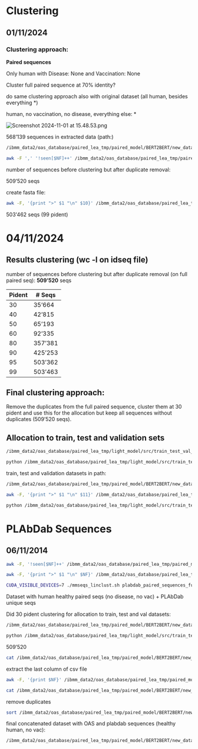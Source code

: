 # Clustering

## 01/11/2024

### Clustering approach:

**Paired sequences**

Only human with Disease: None and Vaccination: None

Cluster full paired sequence at 70% identity?

do same clustering approach also with original dataset (all human, besides everything *)

human, no vaccination, no disease, everything else: *

![Screenshot 2024-11-01 at 15.48.53.png](https://prod-files-secure.s3.us-west-2.amazonaws.com/882c1b95-476d-4a7f-9994-d02922cb2063/702c95d0-49d1-4d63-a7aa-3ab62508f84a/Screenshot_2024-11-01_at_15.48.53.png)

568’139 sequences in extracted data (path:)

```bash
/ibmm_data2/oas_database/paired_lea_tmp/paired_model/BERT2BERT/new_data/human_healthy_no_vac/extracted_subset_full.csv
```

```bash
awk -F ',' '!seen[$NF]++' /ibmm_data2/oas_database/paired_lea_tmp/paired_model/BERT2BERT/new_data/human_healthy_no_vac/extracted_subset_relevant_columns.csv > /ibmm_data2/oas_database/paired_lea_tmp/paired_model/BERT2BERT/new_data/human_healthy_no_vac/extracted_subset_relevant_columns_no_dupl.csv
```

number of sequences before clustering but after duplicate removal:

509’520 seqs

create fasta file:

```bash
awk -F, '{print ">" $1 "\n" $10}' /ibmm_data2/oas_database/paired_lea_tmp/paired_model/BERT2BERT/new_data/human_healthy_no_vac/extracted_subset_relevant_columns_no_dupl.csv > /ibmm_data2/oas_database/paired_lea_tmp/paired_model/BERT2BERT/new_data/human_healthy_no_vac/extracted_subset_relevant_columns_no_dupl.fasta
```

503'462 seqs (99 pident)

# 04/11/2024

## Results clustering (wc -l on idseq file)

number of sequences before clustering but after duplicate removal (on full paired seq): **509’520** seqs 

| Pident | # Seqs |
| --- | --- |
| 30 | 35’664 |
| 40 | 42’815 |
| 50 | 65’193 |
| 60 | 92’335 |
| 80 | 357’381 |
| 90 | 425’253 |
| 95 | 503’362 |
| 99 | 503’463 |

## Final clustering approach:

Remove the duplicates from the full paired sequence, cluster them at 30 pident and use this for the allocation but keep all sequences without duplicates (509’520 seqs).

## Allocation to train, test and validation sets

```bash
/ibmm_data2/oas_database/paired_lea_tmp/light_model/src/train_test_val_split.py
```

```bash
python /ibmm_data2/oas_database/paired_lea_tmp/light_model/src/train_test_val_split.py --tsv_dataset /ibmm_data2/oas_database/paired_lea_tmp/paired_model/BERT2BERT/new_data/human_healthy_no_vac/linclust/30-60_pident/extracted_subset_relevant_columns_no_dupl_30_clu.tsv --rep_fasta_file /ibmm_data2/oas_database/paired_lea_tmp/paired_model/BERT2BERT/new_data/human_healthy_no_vac/linclust/80-99_pident/extracted_subset_relevant_columns_no_dupl.fasta --prefix human_healthy_no_vac_allocated_
```

train, test and validation datasets in path:

```bash
/ibmm_data2/oas_database/paired_lea_tmp/paired_model/BERT2BERT/new_data/human_healthy_no_vac/train_test_val_datasets
```

```bash
awk -F, '{print ">" $1 "\n" $11}' /ibmm_data2/oas_database/paired_lea_tmp/paired_model/BERT2BERT/new_data/human_healthy_no_vac/extracted_subset_relevant_columns_no_dupl.csv > /ibmm_data2/oas_database/paired_lea_tmp/paired_model/BERT2BERT/new_data/human_healthy_no_vac/extracted_subset_relevant_columns_no_dupl_sep.fasta
```

```bash
python /ibmm_data2/oas_database/paired_lea_tmp/light_model/src/train_test_val_split.py --tsv_dataset /ibmm_data2/oas_database/paired_lea_tmp/paired_model/BERT2BERT/new_data/human_healthy_no_vac/linclust/30-60_pident/extracted_subset_relevant_columns_no_dupl_30_clu.tsv --rep_fasta_file /ibmm_data2/oas_database/paired_lea_tmp/paired_model/BERT2BERT/new_data/human_healthy_no_vac/extracted_subset_relevant_columns_no_dupl_sep.fasta --prefix human_healthy_no_vac_allocated_sep
```

# PLAbDab Sequences

## 06/11/2014

```bash
awk -F, '!seen[$NF]++' /ibmm_data2/oas_database/paired_lea_tmp/paired_model/BERT2BERT/new_data/PLAbDab_db/plabdab_paired_sequences_full_seqs_no_dupl_with_human_healthy_no_vac_from_oas.csv > /ibmm_data2/oas_database/paired_lea_tmp/paired_model/BERT2BERT/new_data/PLAbDab_db/plabdab_paired_sequences_full_seqs_no_dupl_with_human_healthy_no_vac_from_oas_check.csv
```

```bash
awk -F, '{print ">" $1 "\n" $NF}' /ibmm_data2/oas_database/paired_lea_tmp/paired_model/BERT2BERT/new_data/PLAbDab_db/plabdab_paired_sequences_full_seqs_no_dupl_with_human_healthy_no_vac_from_oas.csv > /ibmm_data2/oas_database/paired_lea_tmp/paired_model/BERT2BERT/new_data/PLAbDab_db/plabdab_paired_sequences_full_seqs_no_dupl_with_human_healthy_no_vac_from_oas.fasta
```

```bash
CUDA_VISIBLE_DEVICES=7 ./mmseqs_linclust.sh plabdab_paired_sequences_full_seqs_no_dupl_with_human_healthy_no_vac_from_oas
```

Dataset with human healthy paired seqs (no disease, no vac) + PLAbDab unique seqs 

Did 30 pident clustering for allocation to train, test and val datasets:

```bash
/ibmm_data2/oas_database/paired_lea_tmp/paired_model/BERT2BERT/new_data/PLAbDab_db/linclust/plabdab_paired_sequences_full_seqs_no_dupl_with_human_healthy_no_vac_from_oas_30_clu.tsv
```

```bash
python /ibmm_data2/oas_database/paired_lea_tmp/light_model/src/train_test_val_split.py --tsv_dataset /ibmm_data2/oas_database/paired_lea_tmp/paired_model/BERT2BERT/new_data/PLAbDab_db/linclust/conc_oas_healthy_human_plabdab_sep_seqs_only_30_clu.tsv --rep_fasta_file /ibmm_data2/oas_database/paired_lea_tmp/paired_model/BERT2BERT/new_data/PLAbDab_db/linclust/conc_oas_healthy_human_plabdab_sep_seqs_only.fasta --prefix plabdab_human_healthy_no_vac_allocated
```

509’520

```bash
cat /ibmm_data2/oas_database/paired_lea_tmp/paired_model/BERT2BERT/new_data/human_healthy_no_vac/extracted_subset_relevant_columns_no_dupl.csv /ibmm_data2/oas_database/paired_lea_tmp/paired_model/BERT2BERT/new_data/PLAbDab_db/plabdab_paired_sequences_full_seqs_no_dupl.csv > /ibmm_data2/oas_database/paired_lea_tmp/paired_model/BERT2BERT/new_data/PLAbDab_db/plabdab_paired_sequences_full_seqs_no_dupl_with_human_healthy_no_vac_from_oas_2.csv
```

extract the last column of csv file 

```bash
awk -F, '{print $NF}' /ibmm_data2/oas_database/paired_lea_tmp/paired_model/BERT2BERT/new_data/PLAbDab_db/plabdab_paired_sequences_full_seqs_no_dupl.csv > /ibmm_data2/oas_database/paired_lea_tmp/paired_model/BERT2BERT/new_data/PLAbDab_db/plabdab_paired_sequences_full_seqs_only_no_dupl.csv
```

```bash
cat /ibmm_data2/oas_database/paired_lea_tmp/paired_model/BERT2BERT/new_data/human_healthy_no_vac/extracted_subset_relevant_columns_no_dupl_sep_no_identifiers.fasta /ibmm_data2/oas_database/paired_lea_tmp/paired_model/BERT2BERT/new_data/PLAbDab_db/plabdab_paired_sequences_full_seqs_only_no_dupl.csv > conc_oas_healthy_human_plabdab_sep_seqs_only.txt
```

remove duplicates

```bash
sort /ibmm_data2/oas_database/paired_lea_tmp/paired_model/BERT2BERT/new_data/PLAbDab_db/conc_oas_healthy_human_plabdab_sep_seqs_only.txt | uniq > /ibmm_data2/oas_database/paired_lea_tmp/paired_model/BERT2BERT/new_data/PLAbDab_db/conc_oas_healthy_human_plabdab_sep_seqs_only_no_dupl.txt
```

final concatenated dataset with OAS and plabdab sequences (healthy human, no vac):

```bash
/ibmm_data2/oas_database/paired_lea_tmp/paired_model/BERT2BERT/new_data/PLAbDab_db/conc_oas_healthy_human_plabdab_sep_seqs_only.txt
```